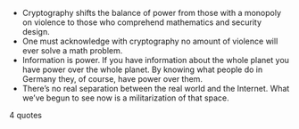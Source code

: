  - Cryptography shifts the balance of power from those with a monopoly on violence to those who comprehend mathematics and security design.
 - One must acknowledge with cryptography no amount of violence will ever solve a math problem.
 - Information is power. If you have information about the whole planet you have power over the whole planet. By knowing what people do in Germany they, of course, have power over them.
 - There’s no real separation between the real world and the Internet. What we’ve begun to see now is a militarization of that space.

4 quotes